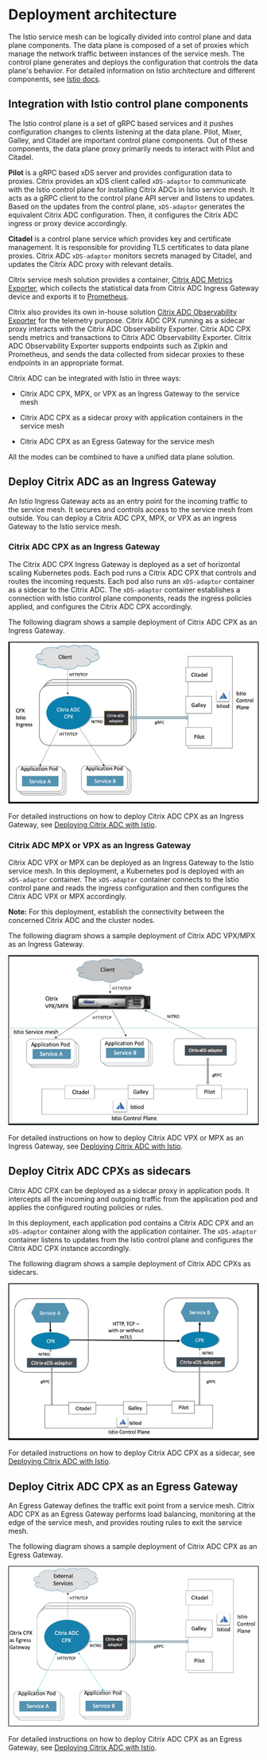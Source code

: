 
# Deployment architecture

The Istio service mesh can be logically divided into control plane and data plane components. The data plane is composed of a set of proxies which manage the network traffic between instances of the service mesh. The control plane generates and deploys the configuration that controls the data plane's behavior.
For detailed information on Istio architecture and different components, see [Istio docs](https://istio.io/docs/concepts/what-is-istio/#architecture).

## Integration with Istio control plane components

The Istio control plane is a set of gRPC based services and it pushes configuration changes to clients listening at the data plane. Pilot, Mixer, Galley, and Citadel are important control plane components. Out of these components, the data plane proxy primarily needs to interact with Pilot and Citadel.
 
**Pilot** is a gRPC based xDS server and provides configuration data to proxies. Citrix provides an xDS client called `xDS-adaptor` to communicate with the Istio control plane for installing Citrix ADCs in Istio service mesh. It acts as a gRPC client to the control plane API server and listens to updates. Based on the updates from the control plane, `xDS-adaptor` generates the equivalent Citrix ADC configuration. Then, it configures the Citrix ADC ingress or proxy device accordingly.

**Citadel** is a control plane service which provides key and certificate management. It is responsible for providing TLS certificates to data plane proxies. Citrix ADC `xDS-adaptor` monitors secrets managed by Citadel, and updates the Citrix ADC proxy with relevant details.

Citrix service mesh solution provides a container, [Citrix ADC Metrics Exporter](https://github.com/citrix/citrix-adc-metrics-exporter), which collects the statistical data from Citrix ADC Ingress Gateway device and exports it to [Prometheus](https://prometheus.io).

Citrix also provides its own in-house solution [Citrix ADC Observability Exporter](https://github.com/citrix/citrix-observability-exporter) for the telemetry purpose. Citrix ADC CPX running as a sidecar proxy interacts with the Citrix ADC Observability Exporter. Citrix ADC CPX sends metrics and transactions to Citrix ADC Observability Exporter. Citrix ADC Observability Exporter supports endpoints such as Zipkin and Prometheus, and sends the data collected from sidecar proxies to these endpoints in an appropriate format.

Citrix ADC can be integrated with Istio in three ways:

-  Citrix ADC CPX, MPX, or VPX as an Ingress Gateway to the service mesh
-  Citrix ADC CPX as a sidecar proxy with application containers in the service mesh

- Citrix ADC CPX as an Egress Gateway for the service mesh

All the modes can be combined to have a unified data plane solution.

## Deploy Citrix ADC as an Ingress Gateway

An Istio Ingress Gateway acts as an entry point for the incoming traffic to the service mesh. It secures and controls access to the service mesh from outside. You can deploy a Citrix ADC CPX, MPX, or VPX as an ingress Gateway to the Istio service mesh.

### Citrix ADC CPX as an Ingress Gateway

The Citrix ADC CPX Ingress Gateway is deployed as a set of horizontal scaling Kubernetes pods. Each pod runs a Citrix ADC CPX that controls and routes the incoming requests.
Each pod also runs an `xDS-adaptor` container as a sidecar to the Citrix ADC. The `xDS-adaptor` container establishes a connection with Istio control plane components, reads the ingress policies applied, and configures the Citrix ADC CPX accordingly.

The following diagram shows a sample deployment of Citrix ADC CPX as an Ingress Gateway.

![CPX-ingress](../media/CPX-ingress.jpeg)

For detailed instructions on how to deploy Citrix ADC CPX as an Ingress Gateway, see [Deploying Citrix ADC with Istio](deploy-istio-adaptor-helm-chart.md).

### Citrix ADC MPX or VPX as an Ingress Gateway

Citrix ADC VPX or MPX can be deployed as an Ingress Gateway to the Istio service mesh. In this deployment, a Kubernetes pod is deployed with an `xDS-adaptor` container. The `xDS-adaptor` container connects to the Istio control pane and reads the ingress configuration and then configures the Citrix ADC VPX or MPX accordingly.

**Note:** For this deployment, establish the connectivity between the concerned Citrix ADC and the cluster nodes.

The following diagram shows a sample deployment of Citrix ADC VPX/MPX as an Ingress Gateway.

![VPX ingress](../media/vpx-ingress.jpeg)

For detailed instructions on how to deploy Citrix ADC VPX or MPX as an Ingress Gateway, see [Deploying Citrix ADC with Istio](deploy-istio-adaptor-helm-chart.md).

## Deploy Citrix ADC CPXs as sidecars

Citrix ADC CPX can be deployed as a sidecar proxy in application pods. It intercepts all the incoming and outgoing traffic from the application pod and applies the configured routing policies or rules.

In this deployment, each application pod contains a Citrix ADC CPX and an `xDS-adaptor` container along with the application container.
The `xDS-adaptor` container listens to updates from the Istio control plane and configures the Citrix ADC CPX instance accordingly.

The following diagram shows a sample deployment of Citrix ADC CPXs as sidecars.

![CPX proxy](../media/cpx-proxy.jpeg)

For detailed instructions on how to deploy Citrix ADC CPX as a sidecar, see [Deploying Citrix ADC with Istio](deploy-istio-adaptor-helm-chart.md).

## Deploy Citrix ADC CPX as an Egress Gateway

An Egress Gateway defines the traffic exit point from a service mesh. Citrix ADC CPX as an Egress Gateway performs load balancing, monitoring at the edge of the service mesh, and provides routing rules to exit the service mesh.

The following diagram shows a sample deployment of Citrix ADC CPX as an Egress Gateway.

![CPX egress](../media/cpx-egress.png)

For detailed instructions on how to deploy Citrix ADC CPX as an Egress Gateway, see [Deploying Citrix ADC with Istio](deploy-istio-adaptor-helm-chart.md).